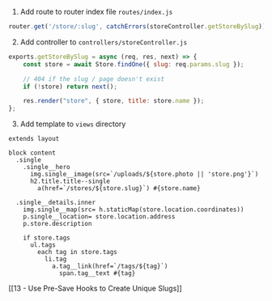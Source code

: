 1. Add route to router index file `routes/index.js`
```js
router.get('/store/:slug', catchErrors(storeController.getStoreBySlug))
```
2. Add controller to `controllers/storeController.js`
```js
exports.getStoreBySlug = async (req, res, next) => {
	const store = await Store.findOne({ slug: req.params.slug });

	// 404 if the slug / page doesn't exist
	if (!store) return next();

	res.render("store", { store, title: store.name });
};
```
3. Add template to `views` directory
```pug
extends layout

block content
  .single
    .single__hero
      img.single__image(src=`/uploads/${store.photo || 'store.png'}`)
      h2.title.title--single
        a(href=`/stores/${store.slug}`) #{store.name}
    
  .single__details.inner
    img.single__map(src= h.staticMap(store.location.coordinates))
    p.single__location= store.location.address
    p.store.description

    if store.tags
      ul.tags
        each tag in store.tags
          li.tag
            a.tag__link(href=`/tags/${tag}`)
              span.tag__text #{tag}
```

[[13 - Use Pre-Save Hooks to Create Unique Slugs]]